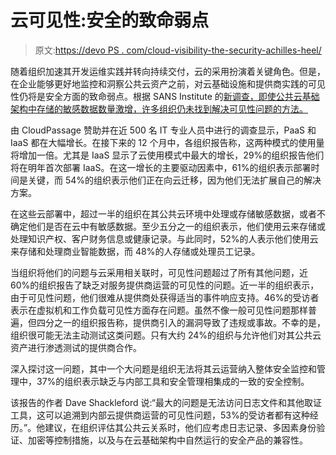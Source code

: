 # 云可见性:安全的致命弱点

> 原文:[https://devo PS . com/cloud-visibility-the-security-achilles-heel/](https://devops.com/cloud-visibility-the-security-achilles-heel/)

随着组织加速其开发运维实践并转向持续交付，云的采用扮演着关键角色。但是，在企业能够更好地监控和洞察公共云资产之前，对云基础设施和提供商实践的可见性仍将是安全方面的致命弱点。根据 SANS Institute 的[新调查，即使公共云基础架构中存储的敏感数据数量激增，许多组织仍未找到解决可见性问题的方法。](https://www.cloudpassage.com/resources/gate/sans-survey-orchestrating-security-in-the-cloud)

由 CloudPassage 赞助并在近 500 名 IT 专业人员中进行的调查显示，PaaS 和 IaaS 都在大幅增长。在接下来的 12 个月中，各组织报告称，这两种模式的使用量将增加一倍。尤其是 IaaS 显示了云使用模式中最大的增长，29%的组织报告他们将在明年首次部署 IaaS。在这一增长的主要驱动因素中，61%的组织表示部署时间是关键，而 54%的组织表示他们正在向云迁移，因为他们无法扩展自己的解决方案。

在这些云部署中，超过一半的组织在其公共云环境中处理或存储敏感数据，或者不确定他们是否在云中有敏感数据。至少五分之一的组织表示，他们使用云来存储或处理知识产权、客户财务信息或健康记录。与此同时，52%的人表示他们使用云来存储和处理商业智能数据，而 48%的人存储或处理员工记录。

当组织将他们的问题与云采用相关联时，可见性问题超过了所有其他问题，近 60%的组织报告了缺乏对服务提供商运营的可见性的问题。近一半的组织表示，由于可见性问题，他们很难从提供商处获得适当的事件响应支持。46%的受访者表示在虚拟机和工作负载可见性方面存在问题。虽然不像一般可见性问题那样普遍，但四分之一的组织报告称，提供商引入的漏洞导致了违规或事故。不幸的是，组织很可能无法主动测试这类问题。只有大约 24%的组织与允许他们对其公共云资产进行渗透测试的提供商合作。

深入探讨这一问题，其中一个大问题是组织无法将其云运营纳入整体安全监控和管理中，37%的组织表示缺乏与内部工具和安全管理相集成的一致的安全控制。

该报告的作者 Dave Shackleford 说:“最大的问题是无法访问日志文件和其他取证工具，这可以追溯到内部云提供商运营的可见性问题，53%的受访者都有这种经历。”。他建议，在组织评估其公共云关系时，他们应考虑日志记录、多因素身份验证、加密等控制措施，以及与在云基础架构中自然运行的安全产品的兼容性。